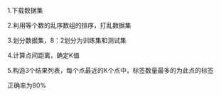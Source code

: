 1.下载数据集

2.利用等个数的乱序数组的排序，打乱数据集

3.划分数据集，8：2划分为训练集和测试集

4.计算点间距离，确定K值

5.构造3个结果列表，每个点最近的K个点中，标签数量最多的为此点的标签



正确率为80%